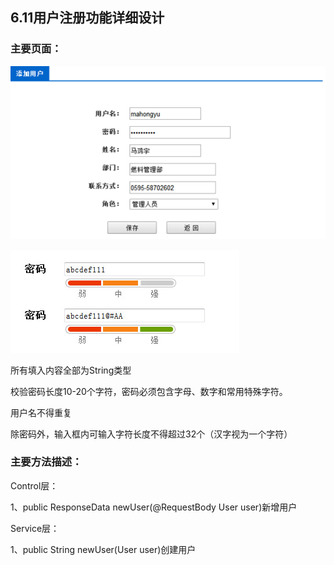## 6.11用户注册功能详细设计

### 主要页面：

![6.11密码](imgs/6.11images/6.112.png)

![6.11页面](imgs/6.11images/6.111.jpg)



所有填入内容全部为String类型

校验密码长度10-20个字符，密码必须包含字母、数字和常用特殊字符。

用户名不得重复

除密码外，输入框内可输入字符长度不得超过32个（汉字视为一个字符）



### 主要方法描述：

Control层：

1、public ResponseData newUser(@RequestBody User user)新增用户

Service层：

1、public String newUser(User user)创建用户
